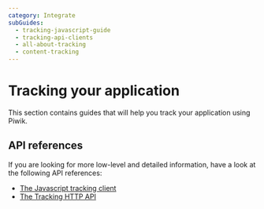 ```yaml
---
category: Integrate
subGuides:
  - tracking-javascript-guide
  - tracking-api-clients
  - all-about-tracking
  - content-tracking
---
```

# Tracking your application

This section contains guides that will help you track your application using Piwik.

## API references

If you are looking for more low-level and detailed information, have a look at the following API references:

- [The Javascript tracking client](/api-reference/tracking-javascript)
- [The Tracking HTTP API](/api-reference/tracking-api)
